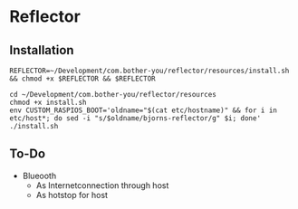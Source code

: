 # Reflector

## Installation

```shell script
REFLECTOR=~/Development/com.bother-you/reflector/resources/install.sh && chmod +x $REFLECTOR && $REFLECTOR
```

```shell script
cd ~/Development/com.bother-you/reflector/resources
chmod +x install.sh
env CUSTOM_RASPIOS_BOOT='oldname="$(cat etc/hostname)" && for i in etc/host*; do sed -i "s/$oldname/bjorns-reflector/g" $i; done' ./install.sh
```

## To-Do

- Blueooth
  - As Internetconnection through host
  - As hotstop for host
